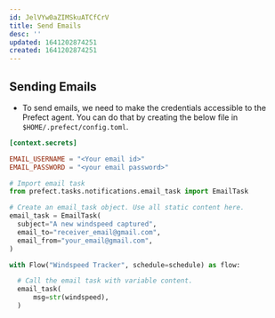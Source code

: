 ```yaml
---
id: JelVYw0aZIMSkuATCfCrV
title: Send Emails
desc: ''
updated: 1641202874251
created: 1641202874251
---
```


## Sending Emails

- To send emails, we need to make the credentials accessible to the Prefect agent. You can do that by creating the below file in `$HOME/.prefect/config.toml`.

```toml
[context.secrets]

EMAIL_USERNAME = "<Your email id>"
EMAIL_PASSWORD = "<your email password>"
```

```python
# Import email task
from prefect.tasks.notifications.email_task import EmailTask

# Create an email_task object. Use all static content here.
email_task = EmailTask(
  subject="A new windspeed captured",
  email_to="receiver_email@gmail.com",
  email_from="your_email@gmail.com",
)

with Flow("Windspeed Tracker", schedule=schedule) as flow:

  # Call the email task with variable content.
  email_task(
	  msg=str(windspeed),
  )
```

